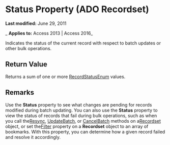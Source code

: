 
# Status Property (ADO Recordset)

 **Last modified:** June 29, 2011

 _ **Applies to:** Access 2013 | Access 2016_



Indicates the status of the current record with respect to batch updates or other bulk operations.

## Return Value

Returns a sum of one or more [RecordStatusEnum](302915b8-494d-0be2-6dce-eaf91a0ea8ae.md) values.


## Remarks

Use the  **Status** property to see what changes are pending for records modified during batch updating. You can also use the **Status** property to view the status of records that fail during bulk operations, such as when you call the[Resync](f594a200-56e6-fcf5-9b0a-900c56377f24.md), [UpdateBatch](69e72a65-b637-36fd-d09f-7f81050f71ad.md), or [CancelBatch](be7bf073-ed0b-e24c-7ec0-b7379236782a.md) methods on a[Recordset](0f963bf8-f066-dc8a-b754-f427de712df1.md) object, or set the[Filter](5abc528a-a6ee-34de-5d44-a3249194b0a0.md) property on a **Recordset** object to an array of bookmarks. With this property, you can determine how a given record failed and resolve it accordingly.

